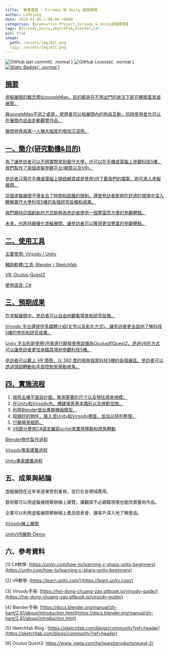```yaml
---
title:  畢業專題 - Virsody 和 Unity 虛擬展間
author: LiHsiang
date: 2024-01-05 2:00:00 +0800
categories: [Graduation Project,Virsody & Unity虛擬展間]
tags: [Virsody,Unity,SketchFab,blender,C#]
pin: true
image:
  path: /assets/img/AIC.png
  lqip: /assets/img/AIC.png
---
```

![GitHub last commit](https://img.shields.io/github/last-commit/Xiang511/Virsody-Unity?style=for-the-badge&color=blue){: .normal } 
![GitHub License](https://img.shields.io/github/license/Xiang511/Virsody-Unity?style=for-the-badge&color=blue){: .normal } 
<a href="https://github.com/Xiang511/Virsody-Unity/wiki/Virsody%E5%92%8CUnity%E8%99%9B%E6%93%AC%E5%B1%95%E9%96%93%E5%AF%A6%E4%BD%9C">![Static Badge](https://img.shields.io/badge/Wikipedia-Click%20to%20browse%20our%20wiki%20-Click%20to%20browse%20our%20wiki?style=for-the-badge&logo=wikipedia&color=blue){: .normal }





## 摘要

虛擬展間的概念類似googleMap，目的都是在不用出門的狀況下即可體驗風景或展覽。

與googleMap不同之處是，使用者可以和展間內的物品互動，同時使用者也可以在展間內自由走動觀賞作品，

展間視角為第一人稱大幅度的增加沉浸感。

## 一、簡介(研究動機&目的)
為了讓參訪者可以不用實際來到義守大學，也可以在手機或電腦上參觀科技5樓，我們製作了兩個虛擬參觀平台(網頁以及VR)。

參訪者只需在手機或電腦上開啟網頁或是使用VR下載我們的檔案，即可進入虛擬展間。

這個虛擬展間不僅省去了時間和距離的限制，還使參訪者能夠在舒適的環境中深入瞭解義守大學科技5樓的各個研究設備和成果。

我們期待這個創新的方式能夠為參訪者提供一個豐富而方便的參觀體驗。

未來，也將持續優化虛擬展間，讓參訪者可以獲得更加豐富的參觀體驗。

## 二、使用工具
主要使用: Virsody / Unity

輔助軟體/工具: Blender / Sketchfab

VR: Oculus-Quest2

使用語言: C#

## 三、預期成果
在虛擬展間中，參訪者可以自由地觀看場景和研究設備。

Virsody 平台還提供多媒體介紹(文字以及影片方式)，讓參訪者更全面地了解科技5樓的學術和研究成果。

Unity 平台則是使用VR來進行開發使用設備為Oculus的Quest2，透過VR的方式可以讓參訪者更加身臨其境地參觀科技5樓。

參訪者可以戴上 VR 頭盔，以 360 度的視角探索科技5樓的各個展區。參訪者可以透過頭部轉動和手部控制來移動視角。

## 四、實施流程
1.	按照五樓平面設計圖，量測需要的尺寸以及預估場景規模。
2.	在Unity和Virsody內，構建場景基本雛形以及規劃空間。
3.	利用Blender做出專題機器模型。
4.	把做好的物件，匯入至Unity和Virsody裡面，並加以排列整理。
5.	打磨場景細節。
6.	VR部分使用C#語言編寫script來實現移動和視角轉動

[Blender物件製作過程](https://github.com/Xiang511/Virsody-Unity/wiki/Sketchfab%E6%87%89%E7%94%A8%E8%88%87Blender%E7%89%A9%E4%BB%B6%E8%A3%BD%E4%BD%9C)

[Virsody專案建置過程](https://github.com/Xiang511/Virsody-Unity/wiki/Virsody%E5%B0%88%E6%A1%88%E5%BB%BA%E7%BD%AE%E9%81%8E%E7%A8%8B)

[Unity專案建置過程](https://github.com/Xiang511/Virsody-Unity/wiki/Unity%E5%B0%88%E6%A1%88%E5%BB%BA%E7%BD%AE%E9%81%8E%E7%A8%8B)

## 五、成果與結論

虛擬展間在近年來逐漸受到重視，並已在各領域應用。

藝術館可以用虛擬展間舉辦線上展覽，讓觀眾不必親臨現場也能欣賞藝術作品。

企業可以利用虛擬展間舉辦線上產品發表會，讓客戶深入地了解產品。

[Virsody線上展間](https://virsody.io/r/isu10903070)

[UnityVR展間-Demo](https://www.youtube.com/watch?v=eMP0fmyXkTM)


## 六、參考資料
[1]	 C#教學: [https://unity.com/how-to/learning-c-sharp-unity-beginners](https://unity.com/how-to/learning-c-sharp-unity-beginners)

[2]	 VR教學: [https://learn.unity.com/](https://learn.unity.com/)

[3]	 Virsody手冊: [https://hei-dong-chuang-zao.gitbook.io/virsody-guide/](https://hei-dong-chuang-zao.gitbook.io/virsody-guide/)

[4]	 Blender手冊: [https://docs.blender.org/manual/zh-hant/2.81/about/introduction.html](https://docs.blender.org/manual/zh-hant/2.81/about/introduction.html)

[5]	Sketchfab Blog : [https://sketchfab.com/blogs/community?ref=header](https://sketchfab.com/blogs/community?ref=header)

[6]	Oculus Quest2: [https://www. meta.com/tw/quest/products/quest-2/](https://www.%20meta.com/tw/quest/products/quest-2/)